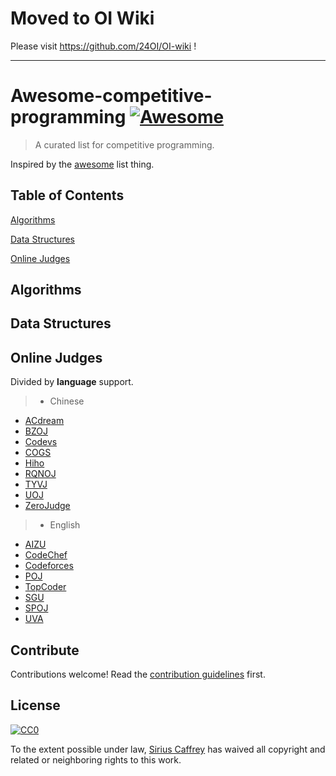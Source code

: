 # Moved to OI Wiki

Please visit https://github.com/24OI/OI-wiki !

---

# Awesome-competitive-programming  [![Awesome](https://cdn.rawgit.com/sindresorhus/awesome/d7305f38d29fed78fa85652e3a63e154dd8e8829/media/badge.svg)](https://github.com/imcaffrey/awesome-competitive-programming)

> A curated list for competitive programming.

Inspired by the [awesome](https://github.com/sindresorhus/awesome) list thing.

## Table of Contents

[Algorithms](#algorithms)

[Data Structures](#data-structures)

[Online Judges](#online-judges)

## Algorithms

## Data Structures

## Online Judges

Divided by **language** support.

>* Chinese 
  * [ACdream](http://acdream.info/)
  * [BZOJ](http://www.lydsy.com/JudgeOnline/)
  * [Codevs](http://codevs.cn/)
  * [COGS](http://cojs.tk/cogs/index.php)
  * [Hiho](http://hihocoder.com/hiho)
  * [RQNOJ](http://www.rqnoj.cn/)
  * [TYVJ](http://www.tyvj.cn/)
  * [UOJ](http://uoj.ac/)
  * [ZeroJudge](http://zerojudge.tw/Problems)
>* English 
  * [AIZU](http://judge.u-aizu.ac.jp/onlinejudge/)
  * [CodeChef](http://www.codechef.com/)
  * [Codeforces](http://codeforces.com/)
  * [POJ](http://poj.org/)
  * [TopCoder](https://www.topcoder.com/)
  * [SGU](http://acm.sgu.ru/)
  * [SPOJ](http://www.spoj.com/)
  * [UVA](https://uva.onlinejudge.org/)

## Contribute

Contributions welcome! Read the [contribution guidelines](contributing.md) first.

## License

[![CC0](http://i.creativecommons.org/p/zero/1.0/88x31.png)](http://creativecommons.org/publicdomain/zero/1.0/)

To the extent possible under law, [Sirius Caffrey](https://github.com/imcaffrey) has waived all copyright and related or neighboring rights to this work.
